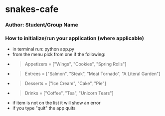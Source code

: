 # snakes-cafe

### Author: Student/Group Name

[//]: # (### Links and Resources)

[//]: # (> back-end server url &#40;when applicable&#41;)

[//]: # (> front-end application &#40;when applicable&#41;)
[//]: # (### Setup)

[//]: # (> .env requirements &#40;where applicable&#41;)

[//]: # ()
[//]: # (- i.e.)

[//]: # ()
[//]: # (- > PORT - Port Number)

[//]: # (- > DATABASE_URL - URL to the running Postgres instance/db)

### How to initialize/run your application (where applicable)
- in terminal run: python app.py 
- from the menu pick from one if the following:
- > Appetizers = ["Wings", "Cookies", "Spring Rolls"]
- > Entrees = ["Salmon", "Steak", "Meat Tornado", "A Literal Garden"]
- > Desserts = ["Ice Cream", "Cake", "Pie"]
- > Drinks = ["Coffee", "Tea", "Unicorn Tears"]
- if item is not on the list it will show an error
- if you type "quit" the app quits

[//]: # (### How to use your library &#40;where applicable&#41;)

[//]: # (- N/A)

[//]: # (### Tests)

[//]: # (- How do you run tests?)

[//]: # (- Any tests of note?)

[//]: # (- Describe any tests that you did not complete, skipped, etc)
